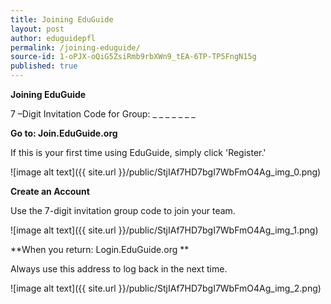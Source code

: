 ```yaml
---
title: Joining EduGuide
layout: post
author: eduguidepfl
permalink: /joining-eduguide/
source-id: 1-oPJX-oQiG5ZsiRmb9rbXWn9_tEA-6TP-TP5FngN15g
published: true
---
```

**Joining EduGuide**

7 –Digit Invitation Code for Group: _ _ _ _ _ _ _

**Go to: Join.EduGuide.org**

If this is your first time using EduGuide, simply click 'Register.'

![image alt text]({{ site.url }}/public/StjIAf7HD7bgI7WbFmO4Ag_img_0.png)

**Create an Account**

Use the 7-digit invitation group code to join your team. 

![image alt text]({{ site.url }}/public/StjIAf7HD7bgI7WbFmO4Ag_img_1.png)

**When you return: Login.EduGuide.org **

Always use this address to log back in the next time. 

 ![image alt text]({{ site.url }}/public/StjIAf7HD7bgI7WbFmO4Ag_img_2.png)

